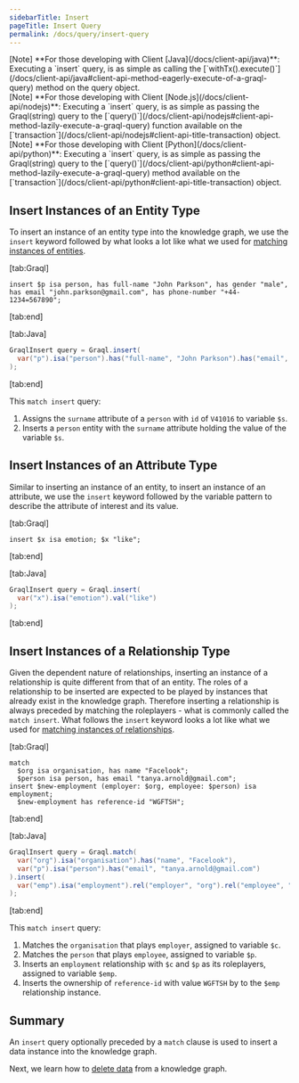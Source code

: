 ```yaml
---
sidebarTitle: Insert
pageTitle: Insert Query
permalink: /docs/query/insert-query
---
```


<div class = "note">
[Note]
**For those developing with Client [Java](/docs/client-api/java)**: Executing a `insert` query, is as simple as calling the [`withTx().execute()`](/docs/client-api/java#client-api-method-eagerly-execute-of-a-graql-query) method on the query object.
</div>

<div class = "note">
[Note]
**For those developing with Client [Node.js](/docs/client-api/nodejs)**: Executing a `insert` query, is as simple as passing the Graql(string) query to the [`query()`](/docs/client-api/nodejs#client-api-method-lazily-execute-a-graql-query) function available on the [`transaction`](/docs/client-api/nodejs#client-api-title-transaction) object.
</div>

<div class = "note">
[Note]
**For those developing with Client [Python](/docs/client-api/python)**: Executing a `insert` query, is as simple as passing the Graql(string) query to the [`query()`](/docs/client-api/python#client-api-method-lazily-execute-a-graql-query) method available on the [`transaction`](/docs/client-api/python#client-api-title-transaction) object.
</div>

## Insert Instances of an Entity Type
To insert an instance of an entity type into the knowledge graph, we use the `insert` keyword followed by what looks a lot like what we used for [matching instances of entities](/docs/query/match-clause#match-instances-of-an-entity).

<div class="tabs dark">

[tab:Graql]
```graql
insert $p isa person, has full-name "John Parkson", has gender "male", has email "john.parkson@gmail.com", has phone-number "+44-1234=567890";
```
[tab:end]

[tab:Java]
```java
GraqlInsert query = Graql.insert(
  var("p").isa("person").has("full-name", "John Parkson").has("email", "john.parkson@gmail.com").has("phone-number", "+44-1234-567890")
);
```
[tab:end]
</div>

This `match insert` query:
1. Assigns the `surname` attribute of a `person` with `id` of `V41016` to variable `$s`.
2. Inserts a `person` entity with the `surname` attribute holding the value of the variable `$s`.

## Insert Instances of an Attribute Type
Similar to inserting an instance of an entity, to insert an instance of an attribute, we use the `insert` keyword followed by the variable pattern to describe the attribute of interest and its value.

<div class="tabs dark">

[tab:Graql]
```graql
insert $x isa emotion; $x "like";
```
[tab:end]

[tab:Java]
```java
GraqlInsert query = Graql.insert(
  var("x").isa("emotion").val("like")
);
```
[tab:end]
</div>

## Insert Instances of a Relationship Type
Given the dependent nature of relationships, inserting an instance of a relationship is quite different from that of an entity. The roles of a relationship to be inserted are expected to be played by instances that already exist in the knowledge graph. Therefore inserting a relationship is always preceded by matching the roleplayers - what is commonly called the `match insert`. What follows the `insert` keyword looks a lot like what we used for [matching instances of relationships](/docs/query/match-clause#match-instances-of-a-relationship).

<div class="tabs dark">

[tab:Graql]
```graql
match
  $org isa organisation, has name "Facelook";
  $person isa person, has email "tanya.arnold@gmail.com";
insert $new-employment (employer: $org, employee: $person) isa employment;
  $new-employment has reference-id "WGFTSH";
```
[tab:end]

[tab:Java]
```java
GraqlInsert query = Graql.match(
  var("org").isa("organisation").has("name", "Facelook"),
  var("p").isa("person").has("email", "tanya.arnold@gmail.com")
).insert(
  var("emp").isa("employment").rel("employer", "org").rel("employee", "p").has("reference-id", "WGFTSH")
);
```
[tab:end]
</div>

This `match insert` query:
1. Matches the `organisation` that plays `employer`, assigned to variable `$c`.
2. Matches the `person` that plays `employee`, assigned to variable `$p`.
3. Inserts an `employment` relationship with `$c` and `$p` as its roleplayers, assigned to variable `$emp`.
4. Inserts the ownership of `reference-id` with value `WGFTSH` by to the `$emp` relationship instance.

## Summary
An `insert` query optionally preceded by a `match` clause is used to insert a data instance into the knowledge graph.

Next, we learn how to [delete data](/docs/query/delete-query) from a knowledge graph.